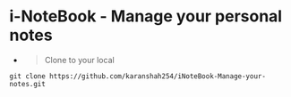 # i-NoteBook - Manage your personal notes
- >Clone to your local
```
git clone https://github.com/karanshah254/iNoteBook-Manage-your-notes.git
```